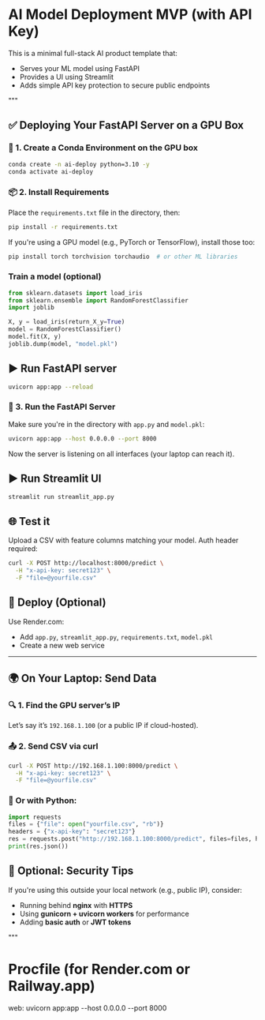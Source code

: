 # AI Model Deployment MVP (with API Key)

This is a minimal full-stack AI product template that:
- Serves your ML model using FastAPI
- Provides a UI using Streamlit
- Adds simple API key protection to secure public endpoints

"""


## ✅ Deploying Your FastAPI Server on a GPU Box

### 🧱 1. Create a Conda Environment on the GPU box
```bash
conda create -n ai-deploy python=3.10 -y
conda activate ai-deploy
```

### 📦 2. Install Requirements
Place the `requirements.txt` file in the directory, then:
```bash
pip install -r requirements.txt
```
If you're using a GPU model (e.g., PyTorch or TensorFlow), install those too:
```bash
pip install torch torchvision torchaudio  # or other ML libraries
```



### Train a model (optional)
```python
from sklearn.datasets import load_iris
from sklearn.ensemble import RandomForestClassifier
import joblib

X, y = load_iris(return_X_y=True)
model = RandomForestClassifier()
model.fit(X, y)
joblib.dump(model, "model.pkl")
```

## ▶️ Run FastAPI server
```bash
uvicorn app:app --reload
```

### 🚀 3. Run the FastAPI Server
Make sure you're in the directory with `app.py` and `model.pkl`:
```bash
uvicorn app:app --host 0.0.0.0 --port 8000
```
Now the server is listening on all interfaces (your laptop can reach it).

## ▶️ Run Streamlit UI
```bash
streamlit run streamlit_app.py
```

## 🌐 Test it
Upload a CSV with feature columns matching your model. Auth header required:
```bash
curl -X POST http://localhost:8000/predict \
  -H "x-api-key: secret123" \
  -F "file=@yourfile.csv"
```

## 🚀 Deploy (Optional)
Use Render.com:
- Add `app.py`, `streamlit_app.py`, `requirements.txt`, `model.pkl`
- Create a new web service

---






## 🌍 On Your Laptop: Send Data

### 🔍 1. Find the GPU server’s IP
Let’s say it’s `192.168.1.100` (or a public IP if cloud-hosted).

### 📤 2. Send CSV via curl
```bash
curl -X POST http://192.168.1.100:8000/predict \
  -H "x-api-key: secret123" \
  -F "file=@yourfile.csv"
```

### 🐍 Or with Python:
```python
import requests
files = {"file": open("yourfile.csv", "rb")}
headers = {"x-api-key": "secret123"}
res = requests.post("http://192.168.1.100:8000/predict", files=files, headers=headers)
print(res.json())
```

## 🔐 Optional: Security Tips
If you're using this outside your local network (e.g., public IP), consider:
- Running behind **nginx** with **HTTPS**
- Using **gunicorn + uvicorn workers** for performance
- Adding **basic auth** or **JWT tokens**

"""

# Procfile (for Render.com or Railway.app)
web: uvicorn app:app --host 0.0.0.0 --port 8000

